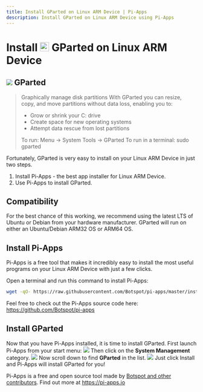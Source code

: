 ```yaml
---
title: Install GParted on Linux ARM Device | Pi-Apps
description: Install GParted on Linux ARM Device using Pi-Apps
---
```

<div class="simple-install-content content">

# Install <img src="/img/app-icons/GParted/icon-64.png" height=24> GParted on Linux ARM Device

## <img src="/img/app-icons/GParted/icon-64.png"> GParted
> Graphically manage disk partitions
> With GParted you can resize, copy, and move partitions without data loss, enabling you to:
> - Grow or shrink your C: drive
> - Create space for new operating systems
> - Attempt data rescue from lost partitions
> 
> To run: Menu -> System Tools -> GParted
> To run in a terminal: sudo gparted

Fortunately, GParted is very easy to install on your Linux ARM Device in just two steps.
1. Install Pi-Apps - the best app installer for Linux ARM Device.
2. Use Pi-Apps to install GParted.
</div>
<div class="simple-install-content content">

## Compatibility
For the best chance of this working, we recommend using the latest LTS of Ubuntu or Debian from your hardware manufacturer.
GParted will run on either an Ubuntu/Debian ARM32 OS or ARM64 OS.
</div>
<div class="simple-install-content content">

## Install Pi-Apps

Pi-Apps is a free tool that makes it incredibly easy to install the most useful programs on your Linux ARM Device with just a few clicks.

Open a terminal and run this command to install Pi-Apps:
```bash
wget -qO- https://raw.githubusercontent.com/Botspot/pi-apps/master/install | bash
```
Feel free to check out the Pi-Apps source code here: https://github.com/Botspot/pi-apps
</div>
<div class="simple-install-content content">

## Install GParted

Now that you have Pi-Apps installed, it is time to install GParted.
First launch Pi-Apps from your start menu:
<img src="/img/start-menu.png">
Then click on the <b>System Management</b> category.
<img src="/img/category-selections/System Management.png">
Now scroll down to find <b>GParted</b> in the list.
<img src="/img/app-icons/GParted/app-selection.png">
Just click Install and Pi-Apps will install GParted for you!
</div>
<div class="simple-install-content content">

Pi-Apps is a free and open source tool made by [Botspot and other contributors](/about/#contributors). Find out more at https://pi-apps.io
</div>
